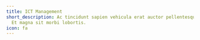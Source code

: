 ```yaml
---
title: ICT Management
short_description: Ac tincidunt sapien vehicula erat auctor pellentesque rhoncus.
  Et magna sit morbi lobortis.
icon: fa
---
```

